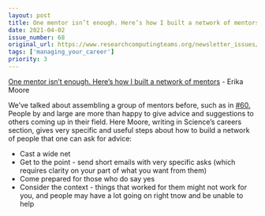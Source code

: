 ```yaml
---
layout: post
title: One mentor isn’t enough. Here’s how I built a network of mentors - Erika Moore
date: 2021-04-02
issue_number: 68
original_url: https://www.researchcomputingteams.org/newsletter_issues/0068
tags: ['managing_your_career']
priority: 3
---
```


<!-- markdownlint-disable MD033 -->
<!-- markdownlint-disable MD041 -->
<!-- markdownlint-disable MD049 -->

[One mentor isn’t enough. Here’s how I built a network of mentors](https://www.sciencemag.org/careers/2021/03/one-mentor-isnt-enough-heres-how-i-built-network-mentors) - Erika Moore

We’ve talked about assembling a group of mentors before, such as in [#60.](https://newsletter.researchcomputingteams.org/archive/30a4d654-40af-4ae7-a88d-6892f832ee10)  People by and large are more than happy to give advice and suggestions to others coming up in their field.  Here Moore, writing in Science’s careers section, gives very specific and useful steps about how to build a network of people that one can ask for advice:

- Cast a wide net
- Get to the point - send short emails with very specific asks (which requires clarity on your part of what you want from them)
- Come prepared for those who do say yes
- Consider the context - things that worked for them might not work for you, and people may have a lot going on right tnow and be unable to help

